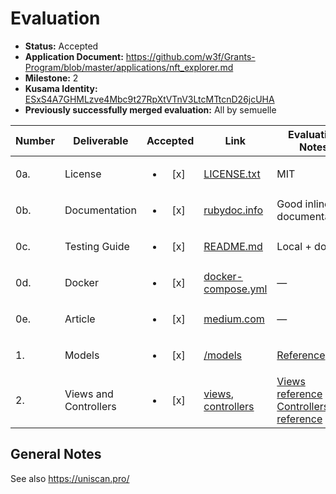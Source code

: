 # Evaluation

- **Status:** Accepted
- **Application Document:** https://github.com/w3f/Grants-Program/blob/master/applications/nft_explorer.md
- **Milestone:** 2
- **Kusama Identity:** [ESxS4A7GHMLzve4Mbc9t27RpXtVTnV3LtcMTtcnD26jcUHA](https://polkascan.io/pre/kusama/account/ESxS4A7GHMLzve4Mbc9t27RpXtVTnV3LtcMTtcnD26jcUHA)
- **Previously successfully merged evaluation:** All by semuelle

| Number | Deliverable           |        Accepted        | Link                                                                                                                                                                                                                               | Evaluation Notes                                                                                                                                                                      |
| ------ | --------------------- | :--------------------: | ---------------------------------------------------------------------------------------------------------------------------------------------------------------------------------------------------------------------------------- | ------------------------------------------------------------------------------------------------------------------------------------------------------------------------------------- |
| 0a.    | License               | <ul><li>[x] </li></ul> | [LICENSE.txt](https://github.com/uni-arts-chain/uniscan/blob/65e36124085eeb4e3641bdf70bfc63a6cd5af8f0/LICENSE.txt)                                                                                                                 | MIT                                                                                                                                                                                   |
| 0b.    | Documentation         | <ul><li>[x] </li></ul> | [rubydoc.info](https://rubydoc.info/github/uni-arts-chain/uniscan)                                                                                                                                                                 | Good inline documentation.                                                                                                                                                            |
| 0c.    | Testing Guide         | <ul><li>[x] </li></ul> | [README.md](https://github.com/uni-arts-chain/uniscan/blob/65e36124085eeb4e3641bdf70bfc63a6cd5af8f0/README.md#test)                                                                                                                | Local + docker                                                                                                                                                                        |
| 0d.    | Docker                | <ul><li>[x] </li></ul> | [docker-compose.yml](https://github.com/uni-arts-chain/uniscan/blob/65e36124085eeb4e3641bdf70bfc63a6cd5af8f0/docker-compose.yml)                                                                                                   | —                                                                                                                                                                                     |
| 0e.    | Article               | <ul><li>[x] </li></ul> | [medium.com](https://uniartsnetwork.medium.com/project-uniscan-launch-4a3f49b8592e)                                                                                                                                                | —                                                                                                                                                                                     |
| 1.     | Models                | <ul><li>[x] </li></ul> | [/models](https://github.com/uni-arts-chain/uniscan/tree/65e36124085eeb4e3641bdf70bfc63a6cd5af8f0/app/models)                                                                                                                      | [Reference](https://www.notion.so/Data-models-Apis-2195fd63e1b14e46bb75d68a00c6ecaa)                                                                                                  |
| 2.     | Views and Controllers | <ul><li>[x] </li></ul> | [views](https://github.com/uni-arts-chain/uniscan/tree/65e36124085eeb4e3641bdf70bfc63a6cd5af8f0/app/views), [controllers](https://github.com/uni-arts-chain/uniscan/tree/65e36124085eeb4e3641bdf70bfc63a6cd5af8f0/app/controllers) | [Views reference](https://www.notion.so/Mockup-3993bf6284d9416e86e77a21f9fc5014) and [Controllers reference](https://www.notion.so/Data-models-Apis-2195fd63e1b14e46bb75d68a00c6ecaa) |

## General Notes

See also https://uniscan.pro/
